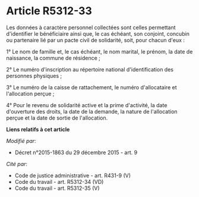 # Article R5312-33

Les données à caractère personnel collectées sont celles permettant d'identifier le bénéficiaire ainsi que, le cas échéant,
son conjoint, concubin ou partenaire lié par un pacte civil de solidarité, soit, pour chacun d'eux : 

1° Le nom de famille et, le cas échéant, le nom marital, le prénom, la date de naissance, la commune de résidence ; 

2° Le numéro d'inscription au répertoire national d'identification des personnes physiques ; 

3° Le numéro de la caisse de rattachement, le numéro d'allocataire et l'allocation perçue ; 

4° Pour le revenu de solidarité active et la prime d'activité, la date d'ouverture des droits, la date de la demande, la
nature de l'allocation perçue et la date de sortie de l'allocation.

**Liens relatifs à cet article**

_Modifié par_:

  - Décret n°2015-1863 du 29 décembre 2015 - art. 9

_Cité par_:

  - Code de justice administrative - art. R431-9 (V)
  - Code du travail - art. R5312-34 (VD)
  - Code du travail - art. R5312-35 (V)
